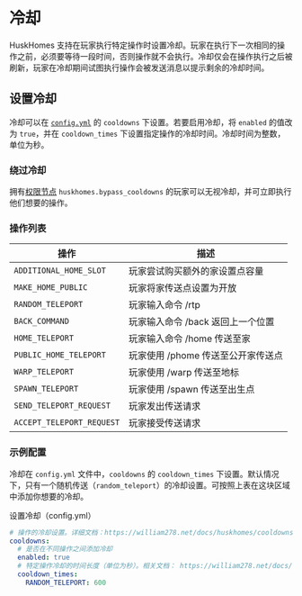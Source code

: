 # 冷却
HuskHomes 支持在玩家执行特定操作时设置冷却。玩家在执行下一次相同的操作之前，必须要等待一段时间，否则操作就不会执行。冷却仅会在操作执行之后被刷新，玩家在冷却期间试图执行操作会被发送消息以提示剩余的冷却时间。

## 设置冷却
冷却可以在 [`config.yml`](guides.config-files.md) 的 `cooldowns` 下设置。若要启用冷却，将 `enabled` 的值改为 `true`，并在 `cooldown_times` 下设置指定操作的冷却时间。冷却时间为整数，单位为秒。

### 绕过冷却

拥有[权限节点](guides.commands.md) `huskhomes.bypass_cooldowns` 的玩家可以无视冷却，并可立即执行他们想要的操作。

### 操作列表

|操作|描述|
|---|---|
| `ADDITIONAL_HOME_SLOT`    | 玩家尝试购买额外的家设置点容量|
| `MAKE_HOME_PUBLIC`        | 玩家将家传送点设置为开放|
| `RANDOM_TELEPORT`         | 玩家输入命令 /rtp|
| `BACK_COMMAND`            | 玩家输入命令 /back 返回上一个位置|
| `HOME_TELEPORT`           | 玩家输入命令 /home 传送至家|
| `PUBLIC_HOME_TELEPORT`    | 玩家使用 /phome 传送至公开家传送点|
| `WARP_TELEPORT`           | 玩家使用 /warp 传送至地标|
| `SPAWN_TELEPORT`          | 玩家使用 /spawn 传送至出生点|
| `SEND_TELEPORT_REQUEST`   | 玩家发出传送请求|
| `ACCEPT_TELEPORT_REQUEST` | 玩家接受传送请求|

### 示例配置

冷却在 `config.yml` 文件中，`cooldowns` 的 `cooldown_times` 下设置。默认情况下，只有一个随机传送（`random_teleport`）的冷却设置。可按照上表在这块区域中添加你想要的冷却。

设置冷却（config.yml）
```YAML
# 操作的冷却设置。详细文档：https://william278.net/docs/huskhomes/cooldowns
cooldowns:
  # 是否在不同操作之间添加冷却
  enabled: true
  # 特定操作冷却的时间长度（单位为秒）。相关文档： https://william278.net/docs/huskhomes/cooldowns/
  cooldown_times:
    RANDOM_TELEPORT: 600
```